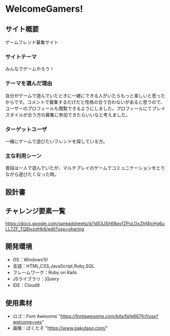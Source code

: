 # WelcomeGamers!

## サイト概要
ゲームフレンド募集サイト

### サイトテーマ
みんなでゲームやろう！

### テーマを選んだ理由
自分がゲームで遊んでいたときに一緒にできる人がいたらもっと楽しいと思ったからです。コメントで募集するだけだと性格の合う合わないがあると思うので、ユーザーのプロフィールも閲覧できるようにしました。プロフィールにてプレイスタイルが合う方の募集に参加できたらいいなと考えました。

### ターゲットユーザ
一緒にゲームで遊びたいフレンドを探している方。

### 主な利用シーン
普段は一人で遊んでいたが、マルチプレイのゲームでコミュニケーションをとりながら遊びたくなった時。

## 設計書


## チャレンジ要素一覧
https://docs.google.com/spreadsheets/d/1d53JSh68pvfZPoLOxZhf4IcHg6uLL7ZF_TQ8ivzgHk8/edit?usp=sharing

## 開発環境
- OS：Windows10
- 言語：HTML,CSS,JavaScript,Ruby,SQL
- フレームワーク：Ruby on Rails
- JSライブラリ：jQuery
- IDE：Cloud9

## 使用素材
- ロゴ：Font Awesome "https://fontawesome.com/kits/fa1e667fcf/use?welcome=yes"
- 画像：ぱくたそ "https://www.pakutaso.com/"